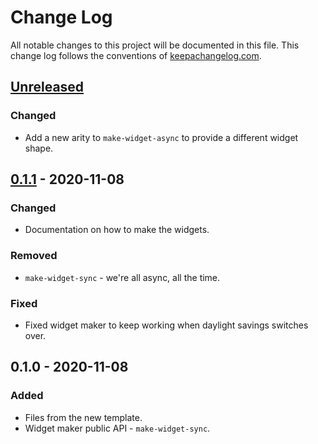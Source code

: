 # Change Log
All notable changes to this project will be documented in this file. This change log follows the conventions of [keepachangelog.com](http://keepachangelog.com/).

## [Unreleased]
### Changed
- Add a new arity to `make-widget-async` to provide a different widget shape.

## [0.1.1] - 2020-11-08
### Changed
- Documentation on how to make the widgets.

### Removed
- `make-widget-sync` - we're all async, all the time.

### Fixed
- Fixed widget maker to keep working when daylight savings switches over.

## 0.1.0 - 2020-11-08
### Added
- Files from the new template.
- Widget maker public API - `make-widget-sync`.

[Unreleased]: https://github.com/your-name/dummy/compare/0.1.1...HEAD
[0.1.1]: https://github.com/your-name/dummy/compare/0.1.0...0.1.1
